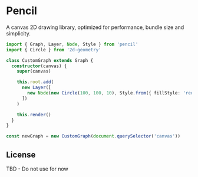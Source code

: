 # Pencil

A canvas 2D drawing library, optimized for performance, bundle size and simplicity.


```typescript
import { Graph, Layer, Node, Style } from 'pencil'
import { Circle } from '2d-geometry'

class CustomGraph extends Graph {
  constructor(canvas) {
    super(canvas)

    this.root.add(
      new Layer([
        new Node(new Circle(100, 100, 10), Style.from({ fillStyle: 'red' }))
      ])
    )

    this.render()
  }
}

const newGraph = new CustomGraph(document.querySelector('canvas'))
```

## License

TBD - Do not use for now
